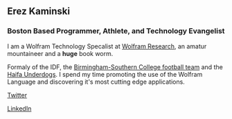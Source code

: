 
## Erez Kaminski
### Boston Based Programmer, Athlete, and Technology Evangelist 

I am a Wolfram Technology Specalist at [Wolfram Research](https://www.wolfram.com), an amatur mountaineer and a **huge** book worm.

Formaly of the IDF, the [Birmingham-Southern College football team](http://www.bscsports.net/sports/fball/index) and the [Haifa Underdogs](http://www.haifaunderdogs.com/). I spend my time promoting the use of the Wolfram Language and discovering it's most cutting edge applications. 


[Twitter](https://twitter.com/erez_kaminski)

[LinkedIn](https://www.linkedin.com/in/erez-kaminski-a155076b/)

